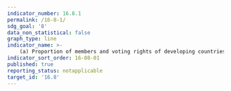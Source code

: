 ```yaml
---
indicator_number: 16.8.1
permalink: /16-8-1/
sdg_goal: '8'
data_non_statistical: false
graph_type: line
indicator_name: >-
    (a) Proportion of members and voting rights of developing countries in international organizations
indicator_sort_order: 16-08-01
published: true
reporting_status: notapplicable
target_id: '16.8'
---
```

